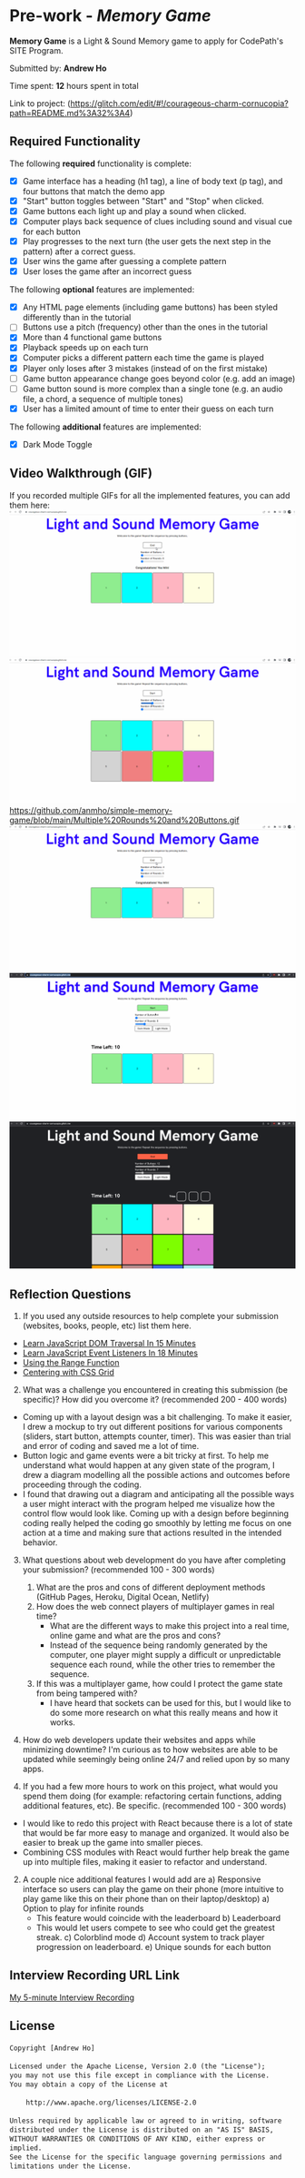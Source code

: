 # Pre-work - _Memory Game_

**Memory Game** is a Light & Sound Memory game to apply for CodePath's SITE Program.

Submitted by: **Andrew Ho**

Time spent: **12** hours spent in total

Link to project: (https://glitch.com/edit/#!/courageous-charm-cornucopia?path=README.md%3A32%3A4)

## Required Functionality

The following **required** functionality is complete:

- [x] Game interface has a heading (h1 tag), a line of body text (p tag), and four buttons that match the demo app
- [x] "Start" button toggles between "Start" and "Stop" when clicked.
- [x] Game buttons each light up and play a sound when clicked.
- [x] Computer plays back sequence of clues including sound and visual cue for each button
- [x] Play progresses to the next turn (the user gets the next step in the pattern) after a correct guess.
- [x] User wins the game after guessing a complete pattern
- [x] User loses the game after an incorrect guess

The following **optional** features are implemented:

- [x] Any HTML page elements (including game buttons) has been styled differently than in the tutorial
- [ ] Buttons use a pitch (frequency) other than the ones in the tutorial
- [x] More than 4 functional game buttons
- [x] Playback speeds up on each turn
- [x] Computer picks a different pattern each time the game is played
- [x] Player only loses after 3 mistakes (instead of on the first mistake)
- [ ] Game button appearance change goes beyond color (e.g. add an image)
- [ ] Game button sound is more complex than a single tone (e.g. an audio file, a chord, a sequence of multiple tones)
- [x] User has a limited amount of time to enter their guess on each turn

The following **additional** features are implemented:

- [x] Dark Mode Toggle

## Video Walkthrough (GIF)

If you recorded multiple GIFs for all the implemented features, you can add them here:
![x](https://github.com/anmho/simple-memory-game/blob/main/LosingGame.gif?raw=true)
![x](https://github.com/anmho/simple-memory-game/blob/main/Multiple%20Rounds%20and%20Buttons.gif?raw=true)https://github.com/anmho/simple-memory-game/blob/main/Multiple%20Rounds%20and%20Buttons.gif
![x](https://github.com/anmho/simple-memory-game/blob/main/LosingGame.gif?raw=true)
![x](https://github.com/anmho/simple-memory-game/blob/main/lsmg_demo.gif?raw=true)
![x](https://github.com/anmho/simple-memory-game/blob/main/lsmg_demo2.gif?raw=true)

## Reflection Questions

1. If you used any outside resources to help complete your submission (websites, books, people, etc) list them here.

- [Learn JavaScript DOM Traversal In 15 Minutes](https://www.youtube.com/watch?v=v7rSSy8CaYE&t=529s)
- [Learn JavaScript Event Listeners In 18 Minutes](https://www.youtube.com/watch?v=XF1_MlZ5l6M&t=251s)
- [Using the Range Function](https://developer.mozilla.org/en-US/docs/Web/HTML/Element/input/range)
- [Centering with CSS Grid](https://www.w3docs.com/snippets/css/how-to-center-the-content-in-grid.html)

2. What was a challenge you encountered in creating this submission (be specific)? How did you overcome it? (recommended 200 - 400 words)

- Coming up with a layout design was a bit challenging. To make it easier, I drew a mockup to try out different positions for various components (sliders, start button, attempts counter, timer). This was easier than trial and error of coding and saved me a lot of time.
- Button logic and game events were a bit tricky at first. To help me understand what would happen at any given state of the program, I drew a diagram modelling all the possible actions and outcomes before proceeding through the coding. 
- I found that drawing out a diagram and anticipating all the possible ways a user might interact with the program helped me visualize how the control flow would look like. Coming up with a design before beginning coding really helped the coding go smoothly by letting me focus on one action at a time and making sure that actions resulted in the intended behavior.

3. What questions about web development do you have after completing your submission? (recommended 100 - 300 words)

    1) What are the pros and cons of different deployment methods (GitHub Pages, Heroku, Digital Ocean, Netlify)
    2) How does the web connect players of multiplayer games in real time? 
        - What are the different ways to make this project into a real time, online game and what are the pros and cons?
        - Instead of the sequence being randomly generated by the computer, one player might supply a difficult or unpredictable sequence each round,               while the other tries to remember the sequence.
    4) If this was a multiplayer game, how could I protect the game state from being tampered with?
        - I have heard that sockets can be used for this, but I would like to do some more research on what this really means and how it works.

4) How do web developers update their websites and apps while minimizing downtime? I'm curious as to how websites are able to be updated while seemingly being online 24/7 and relied upon by so many apps.

4. If you had a few more hours to work on this project, what would you spend them doing (for example: refactoring certain functions, adding additional features, etc). Be specific. (recommended 100 - 300 words)
- I would like to redo this project with React because there is a lot of state that would be far more easy to manage and organized. It would also be easier to break up the game into smaller pieces.
- Combining CSS modules with React would further help break the game up into multiple files, making it easier to refactor and understand.

2. A couple nice additional features I would add are
   a) Responsive interface so users can play the game on their phone (more intuitive to play game like this on their phone than on their laptop/desktop)
   a) Option to play for infinite rounds
   - This feature would coincide with the leaderboard
   b) Leaderboard
   - This would let users compete to see who could get the greatest streak.
   c) Colorblind mode
   d) Account system to track player progression on leaderboard.
   e) Unique sounds for each button

## Interview Recording URL Link

[My 5-minute Interview Recording](https://youtu.be/yi9Z3UBOdQg)

## License

    Copyright [Andrew Ho]

    Licensed under the Apache License, Version 2.0 (the "License");
    you may not use this file except in compliance with the License.
    You may obtain a copy of the License at

        http://www.apache.org/licenses/LICENSE-2.0

    Unless required by applicable law or agreed to in writing, software
    distributed under the License is distributed on an "AS IS" BASIS,
    WITHOUT WARRANTIES OR CONDITIONS OF ANY KIND, either express or implied.
    See the License for the specific language governing permissions and
    limitations under the License.
